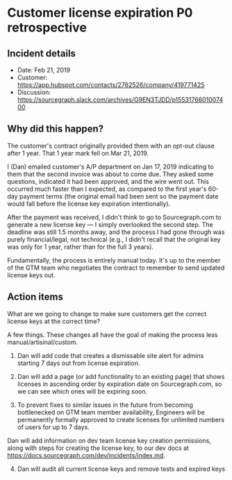 # Customer license expiration P0 retrospective

## Incident details

- Date: Feb 21, 2019
- Customer: https://app.hubspot.com/contacts/2762526/company/419771425
- Discussion: https://sourcegraph.slack.com/archives/G9EN3TJDD/p1553176601007400

## Why did this happen?

The customer's contract originally provided them with an opt-out clause after 1 year. That 1 year mark fell on Mar 21, 2019.

I (Dan) emailed customer's A/P department on Jan 17, 2019 indicating to them that the second invoice was about to come due. They asked some questions, indicated it had been approved, and the wire went out. This occurred much faster than I expected, as compared to the first year's 60-day payment terms (the original email had been sent so the payment date would fall before the license key expiration intentionally).

After the payment was received, I didn't think to go to Sourcegraph.com to generate a new license key — I simply overlooked the second step. The deadline was still 1.5 months away, and the process I had gone through was purely financial/legal, not technical (e.g., I didn't recall that the original key was only for 1 year, rather than for the full 3 years).

Fundamentally, the process is entirely manual today. It's up to the member of the GTM team who negotiates the contract to remember to send updated license keys out.

## Action items

What are we going to change to make sure customers get the correct license keys at the correct time?

A few things. These changes all have the goal of making the process less manual/artisinal/custom.

1. Dan will add code that creates a dismissable site alert for admins starting 7 days out from license expiration.

2. Dan will add a page (or add functionality to an existing page) that shows licenses in ascending order by expiration date on Sourcegraph.com, so we can see which ones will be expiring soon.

3. To prevent fixes to similar issues in the future from becoming bottlenecked on GTM team member availability, Engineers will be permanently formally approved to create licenses for unlimited numbers of users for up to 7 days.

Dan will add information on dev team license key creation permissions, along with steps for creating the license key, to our dev docs at https://docs.sourcegraph.com/dev/incidents/index.md.

4. Dan will audit all current license keys and remove tests and expired keys
